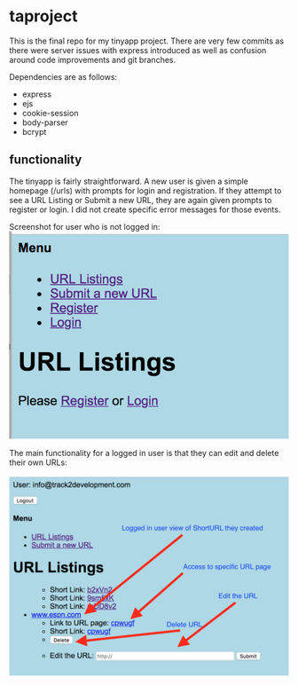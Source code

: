 # taproject
This is the final repo for my tinyapp project.  There are very few commits as there were server issues with express introduced as well as confusion around code improvements and git branches.

Dependencies are as follows:
- express
- ejs
- cookie-session
- body-parser
- bcrypt

## functionality
The tinyapp is fairly straightforward.  A new user is given a simple homepage (/urls) with prompts for login and registration. If they attempt to see a URL Listing or Submit a new URL, they are again given prompts to register or login.  I did not create specific error messages for those events.

Screenshot for user who is not logged in:
![alt text](screenshots/homepagenotloggedin.png "homepage for user not logged in")


The main functionality for a logged in user is that they can edit and delete their own URLs:

![alt text](screenshots/loggedinuserview.png "Logged in user with delete and edit buttons")
